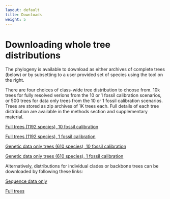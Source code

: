 ```yaml
---
layout: default
title: Downloads
weight: 5
---
```




Downloading whole tree distributions
====================================


The phylogeny is available to download as either archives of complete trees (below) or by subsetting to a user provided set of species using the tool on the right.

There are four choices of class-wide tree distribution to choose from. 10k trees for fully resolved verions from the 10 or 1 fossil calibration scenarios, or 500 trees for data only trees from the 10 or 1 fossil calibration scenarios. Trees are stored as zip archives of 1K trees each. Full details of each tree distribution are available in the methods section and supplementary material.

[Full trees (1192 species), 10 fossil calibration](https://data.vertlife.org/?start_folder=Stage2/)

[Full trees (1192 species), 1 fossil calibration](https://data.vertlife.org/?start_folder=Stage2/)

[Genetic data only trees (610 species), 10 fossil calibration](https://data.vertlife.org/?start_folder=Stage1/)

[Genetic data only trees (610 species), 1 fossil calibration](https://data.vertlife.org/?start_folder=Stage1/)

Alternatively, distributions for individual clades or backbone trees can be downloaded by following these links:

[Sequence data only](https://data.vertlife.org/?start_folder=PatchClade/Stage1/)

[Full trees](https://data.vertlife.org/?start_folder=PatchClade/Stage2/)

